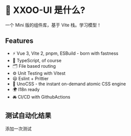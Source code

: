 # 🔨 XXOO-UI 是什么?

一个 Mini 版的组件库，基于 Vite 栈。学习模型！

## Features

- ⚡️ Vue 3, Vite 2, pnpm, ESBuild - born with fastness
- 🦾 TypeScript, of course
- 🗂 File based routing
- ⚙️ Unit Testing with Vitest
- 😃 Eslint + Prittier
- 🎨 UnoCSS - the instant on-demand atomic CSS engine
- 🌍 I18n ready
- 🚘 CI/CD with GithubActions

## 测试自动化结果

添加一次测试